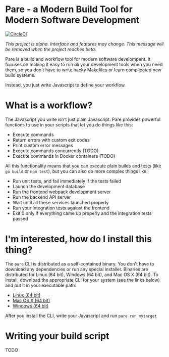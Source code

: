 # Pare - a Modern Build Tool for Modern Software Development

[![CircleCI](https://circleci.com/gh/arschles/pare.svg?style=svg)](https://circleci.com/gh/arschles/pare)

_This project is alpha. Interface and features may change. This message will be removed
when the project reaches beta._

Pare is a build and workflow tool for modern software develompent. It focuses on making it easy 
to run _all_ your development tools when you need them, so you don't have to write hacky 
Makefiles or learn complicated new build systems.

Instead, you just write Javascript to define your workflow. 

# What is a workflow?

The Javascript you write isn't just plain Javascript. Pare provides powerful functions to use in 
your scripts that let you do things like this:

- Execute commands
- Return errors with custom exit codes
- Print custom error messages
- Execute commands concurrently (TODO)
- Execute commands in Docker containers (TODO)

All this functionality means that you can execute plain builds and tests
(like `go build` or `npm test`), but you can also do more complex things like:

- Run unit tests, and fail immediately if the tests failed
- Launch the development database
- Run the frontend webpack development server
- Run the backend API server
- Wait until all these services launched properly
- Run your integration tests against the frontend
- Exit 0 only if everything came up properly and the integration tests passed

# I'm interested, how do I install this thing?

The `pare` CLI is distributed as a self-contained binary. You don't have to download any
dependencies or run any special installer. Binaries are distributed for Linux (64 bit),
Windows (64 bit), and Mac OS X (64 bit). To install, download the appropriate CLI
for your system (see the links below) and put it in your executable path:

- [Linux (64 bit)](https://storage.googleapis.com/pare-cli/pare_linux_amd64)
- [Mac OS X (64 bit)](https://storage.googleapis.com/pare-cli/pare_darwin_amd64)
- [Windows (64 bit)](https://storage.googleapis.com/pare-cli/pare_windows_amd64.exe)

After you install the CLI, write your Javascript and run `pare run mytarget`

# Writing your build script

TODO